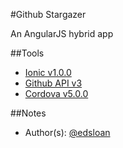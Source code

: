 #Github Stargazer

An AngularJS hybrid app

##Tools

- [Ionic v1.0.0](http://ionicframework.com/)
- [Github API v3](https://developer.github.com/v3/)
- [Cordova v5.0.0](https://cordova.apache.org/)

##Notes

- Author(s): [@edsloan](https://twitter.com/edsloandev)